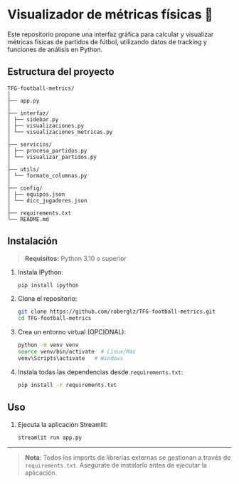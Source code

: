 # Visualizador de métricas físicas 🧠

Este repositorio propone una interfaz gráfica para calcular y visualizar métricas físicas de partidos de fútbol, utilizando datos de tracking y funciones de análisis en Python.

## Estructura del proyecto

```
TFG-football-metrics/
│
├── app.py
│
├── interfaz/
│ ├── sidebar.py
│ ├── visualizaciones.py
│ └── visualizaciones_metricas.py
│
├── servicios/
│ ├── procesa_partidos.py
│ └── visualizar_partidos.py
│
├── utils/
│ └── formato_columnas.py
│
├── config/
│ ├── equipos.json
│ └── dicc_jugadores.json
│
├── requirements.txt
└── README.md       

```

## Instalación

> **Requisitos:** Python 3.10 o superior



1. Instala IPython:

   ```bash
   pip install ipython

   ```

2. Clona el repositorio:

   ```bash
   git clone https://github.com/roberglz/TFG-football-metrics.git
   cd TFG-football-metrics
   ```
3. Crea un entorno virtual (OPCIONAL):

   ```bash
   python -m venv venv
   source venv/bin/activate  # Linux/Mac
   venv\Scripts\activate   # Windows
   ```
4. Instala todas las dependencias desde `requirements.txt`:

   ```bash
   pip install -r requirements.txt
   ```

## Uso

1. Ejecuta la aplicación Streamlit:

   ```bash
   streamlit run app.py
   ```

---

> **Nota**: Todos los imports de librerías externas se gestionan a través de `requirements.txt`. Asegúrate de instalarlo antes de ejecutar la aplicación.
